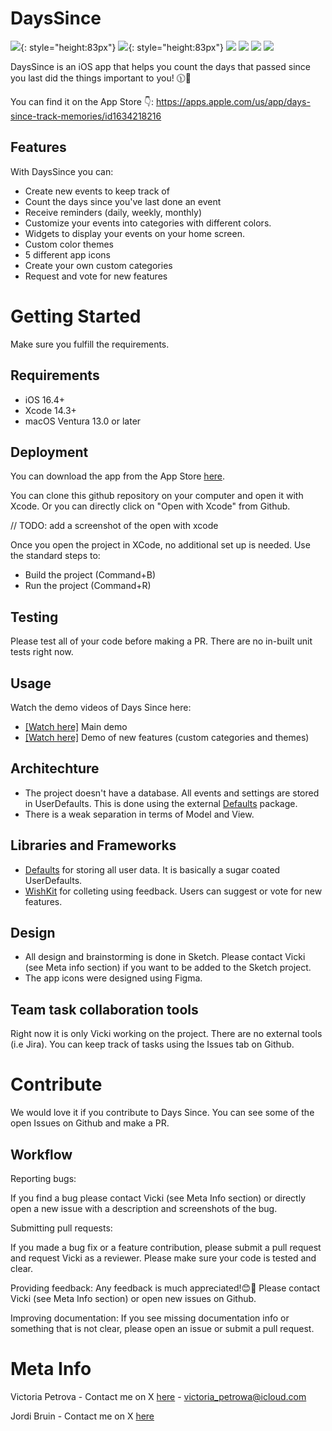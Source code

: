 # DaysSince

![](https://is1-ssl.mzstatic.com/image/thumb/PurpleSource126/v4/be/5a/0e/be5a0e88-78a2-33f7-13c3-601d70acf307/4145a3a9-ed53-42d2-8fe3-3be8bb0c90ec_Apple_iPhone_11_Pro_Max.png/460x0w.webp){: style="height:83px"}
![](https://is1-ssl.mzstatic.com/image/thumb/PurpleSource116/v4/36/d7/16/36d71602-ea3d-b473-e3f2-e736d95c4ae9/88b0c5ad-bcac-40da-b8d0-f4b141c86ee5_Apple_iPhone_11_Pro_Max__U00281_U0029.png/460x0w.webp){: style="height:83px"}
![](https://is1-ssl.mzstatic.com/image/thumb/PurpleSource126/v4/9e/b1/bc/9eb1bce4-4abf-b7b4-7770-7422a848d98d/eb02e412-c27a-449d-85ec-40ced057d4f0_Apple_iPhone_11_Pro_Max__U00282_U0029.png/460x0w.webp)
![](https://is1-ssl.mzstatic.com/image/thumb/PurpleSource116/v4/4f/e8/79/4fe879ca-8441-ab40-e3e3-44f52f6b6e06/80cb3077-03a1-4dba-b26e-b17718eff136_Apple_iPhone_11_Pro_Max__U00283_U0029.png/460x0w.webp)
![](https://is1-ssl.mzstatic.com/image/thumb/PurpleSource126/v4/e0/bd/d2/e0bdd221-33c3-d82e-d657-cea669b551bf/0659ea1d-9a9c-4521-9841-e513db9baf35_Apple_iPhone_11_Pro_Max__U00284_U0029.png/460x0w.webp)
![](https://is1-ssl.mzstatic.com/image/thumb/PurpleSource126/v4/33/1b/e1/331be1f1-9162-9286-8493-19015a759802/e6c1f190-6883-4d01-93ae-37057bddd665_Apple_iPhone_11_Pro_Max__U00285_U0029.png/460x0w.webp)


DaysSince is an iOS app that helps you count the days that passed since you last did the things important to you! 🕦🌱

You can find it on the App Store 👇:
https://apps.apple.com/us/app/days-since-track-memories/id1634218216

## Features
With DaysSince you can:
  - Create new events to keep track of
  - Count the days since you've last done an event
  - Receive reminders (daily, weekly, monthly)
  - Customize your events into categories with different colors. 
  - Widgets to display your events on your home screen.
  - Custom color themes
  - 5 different app icons
  - Create your own custom categories
  - Request and vote for new features

# Getting Started
Make sure you fulfill the requirements. 

## Requirements
- iOS 16.4+
- Xcode 14.3+
- macOS Ventura 13.0 or later

## Deployment
You can download the app from the App Store [here](https://apps.apple.com/us/app/days-since-track-memories/id1634218216). 

You can clone this github repository on your computer and open it with Xcode. Or you can directly click on "Open with Xcode" from Github.

// TODO: add a screenshot of the open with xcode

Once you open the project in XCode, no additional set up is needed. Use the standard steps to:
- Build the project (Command+B)
- Run the project (Command+R)

## Testing
Please test all of your code before making a PR. There are no in-built unit tests right now. 

## Usage
Watch the demo videos of Days Since here:
- [[Watch here]](https://drive.google.com/file/d/1kv7eCcrCw2BGQ29B5S2bFPamQYS7VTRx/view?usp=drive_link) Main demo 
- [[Watch here]](https://drive.google.com/file/d/13rRGs2l3ymdsgo-MhCHN2aKC0Ub2XDS5/view?usp=sharing) Demo of new features (custom categories and themes)

## Architechture
- The project doesn't have a database. All events and settings are stored in UserDefaults. This is done using the external [Defaults](https://github.com/sindresorhus/Defaults) package.
- There is a weak separation in terms of Model and View. 

## Libraries and Frameworks
- [Defaults](https://github.com/sindresorhus/Defaults) for storing all user data. It is basically a sugar coated UserDefaults. 
- [WishKit](https://www.wishkit.io) for colleting using feedback. Users can suggest or vote for new features. 

## Design
- All design and brainstorming is done in Sketch. Please contact Vicki (see Meta info section) if you want to be added to the Sketch project.
- The app icons were designed using Figma. 

## Team task collaboration tools
Right now it is only Vicki working on the project. There are no external tools (i.e Jira). You can keep track of tasks using the Issues tab on Github.

# Contribute
We would love it if you contribute to Days Since. You can see some of the open Issues on Github and make a PR. 

## Workflow
Reporting bugs:

If you find a bug please contact Vicki (see Meta Info section) or directly open a new issue with a description and screenshots of the bug. 

Submitting pull requests:

If you made a bug fix or a feature contribution, please submit a pull request and request Vicki as a reviewer. Please make sure your code is tested and clear. 

Providing feedback:
Any feedback is much appreciated!😊🚀 Please contact Vicki (see Meta Info section) or open new issues on Github.

Improving documentation:
If you see missing documentation info or something that is not clear, please open an issue or submit a pull request. 

# Meta Info
Victoria Petrova - Contact me on X [here](https://twitter.com/vicki_petrovaa) - victoria_petrowa@icloud.com

Jordi Bruin - Contact me on X [here](https://twitter.com/jordibruin)
